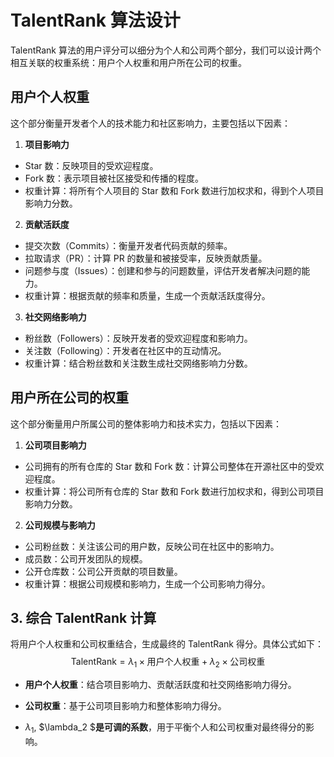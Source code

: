# TalentRank 算法设计

TalentRank 算法的用户评分可以细分为个人和公司两个部分，我们可以设计两个相互关联的权重系统：用户个人权重和用户所在公司的权重。

## 用户个人权重
这个部分衡量开发者个人的技术能力和社区影响力，主要包括以下因素：

1. **项目影响力**

- Star 数：反映项目的受欢迎程度。
- Fork 数：表示项目被社区接受和传播的程度。
- 权重计算：将所有个人项目的 Star 数和 Fork 数进行加权求和，得到个人项目影响力分数。

2. **贡献活跃度**

- 提交次数（Commits）：衡量开发者代码贡献的频率。
- 拉取请求（PR）：计算 PR 的数量和被接受率，反映贡献质量。
- 问题参与度（Issues）：创建和参与的问题数量，评估开发者解决问题的能力。
- 权重计算：根据贡献的频率和质量，生成一个贡献活跃度得分。

3. **社交网络影响力**

- 粉丝数（Followers）：反映开发者的受欢迎程度和影响力。
- 关注数（Following）：开发者在社区中的互动情况。
- 权重计算：结合粉丝数和关注数生成社交网络影响力分数。

## 用户所在公司的权重
这个部分衡量用户所属公司的整体影响力和技术实力，包括以下因素：

1. **公司项目影响力**

- 公司拥有的所有仓库的 Star 数和 Fork 数：计算公司整体在开源社区中的受欢迎程度。
- 权重计算：将公司所有仓库的 Star 数和 Fork 数进行加权求和，得到公司项目影响力分数。

2. **公司规模与影响力**

- 公司粉丝数：关注该公司的用户数，反映公司在社区中的影响力。
- 成员数：公司开发团队的规模。
- 公开仓库数：公司公开贡献的项目数量。
- 权重计算：根据公司规模和影响力，生成一个公司影响力得分。

## 3. 综合 TalentRank 计算

将用户个人权重和公司权重结合，生成最终的 TalentRank 得分。具体公式如下：
$$
\text{TalentRank} = \lambda_1 \times \text{用户个人权重} + \lambda_2 \times \text{公司权重}
$$


- **用户个人权重**：结合项目影响力、贡献活跃度和社交网络影响力得分。

- **公司权重**：基于公司项目影响力和整体影响力得分。

- $\lambda_1$, $\lambda_2 $**是可调的系数**，用于平衡个人和公司权重对最终得分的影响。

